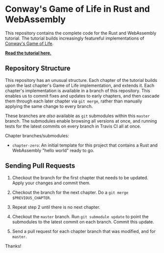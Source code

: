 # Conway's Game of Life in Rust and WebAssembly

This repository contains the complete code for the Rust and WebAssembly
tutorial. The tutorial builds increasingly featureful implementations of
[Conway's Game of Life][game-of-life].

**[Read the tutorial here.][tutorial]**

[game-of-life]: https://en.wikipedia.org/wiki/Conway%27s_Game_of_Life
[tutorial]: TODO

## Repository Structure

This repository has an unusual structure. Each chapter of the tutorial builds
upon the last chapter's Game of Life implementation, and extends it. Each
chapter's implementation is available in a branch of this repository. This
enables us to commit fixes and updates to early chapters, and then cascade them
through each later chapter via `git merge`, rather than manually applying the
same change to every branch.

These branches are *also* available as `git` submodules within this `master`
branch. The submodules enable browsing all versions at once, and running tests
for the latest commits on every branch in Travis CI all at once.

Chapter branches/submodules:

* `chapter-zero`: An initial template for this project that contains a Rust and
  WebAssembly "hello world" ready to go.

## Sending Pull Requests

1. Checkout the branch for the first chapter that needs to be updated. Apply
   your changes and commit them.

2. Checkout the branch for the next chapter. Do a `git merge $PREVIOUS_CHAPTER`.

3. Repeat step 2 until there is no next chapter.

4. Checkout the `master` branch. Run `git submodule update` to point the
   submodules to the latest commit on each branch. Commit this update.

5. Send a pull request for each chapter branch that was modified, and for
   `master`.

Thanks!
